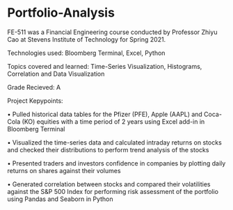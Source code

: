 # Portfolio-Analysis


FE-511 was a Financial Engineering course conducted by Professor Zhiyu Cao at Stevens Institute of Technology for Spring 2021.

Technologies used: Bloomberg Terminal, Excel, Python

Topics covered and learned: Time-Series Visualization, Histograms, Correlation and Data Visualization

Grade Recieved: A

Project Kepypoints:

• Pulled historical data tables for the Pfizer (PFE), Apple (AAPL) and Coca-Cola (KO) equities with a time period of 2 years using Excel add-in in Bloomberg Terminal

• Visualized the time-series data and calculated intraday returns on stocks and checked their distributions to perform trend analysis of the stocks

• Presented traders and investors confidence in companies by plotting daily returns on shares against their volumes

• Generated correlation between stocks and compared their volatilities against the S&P 500 Index for performing risk assessment of the portfolio using Pandas and Seaborn in Python
